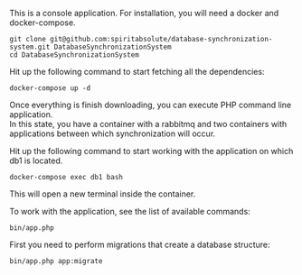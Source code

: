 This is a console application. For installation, you will need a docker and docker-compose.

```
git clone git@github.com:spiritabsolute/database-synchronization-system.git DatabaseSynchronizationSystem
cd DatabaseSynchronizationSystem
```

Hit up the following command to start fetching all the dependencies:
```
docker-compose up -d
``` 

Once everything is finish downloading, you can execute PHP command line application.  
In this state, you have a container with a rabbitmq and two containers with applications between 
which synchronization will occur.

Hit up the following command to start working with the application on which db1 is located.
```
docker-compose exec db1 bash
```
This will open a new terminal inside the container. 

To work with the application, see the list of available commands:
```
bin/app.php
```

First you need to perform migrations that create a database structure:
```
bin/app.php app:migrate
```
